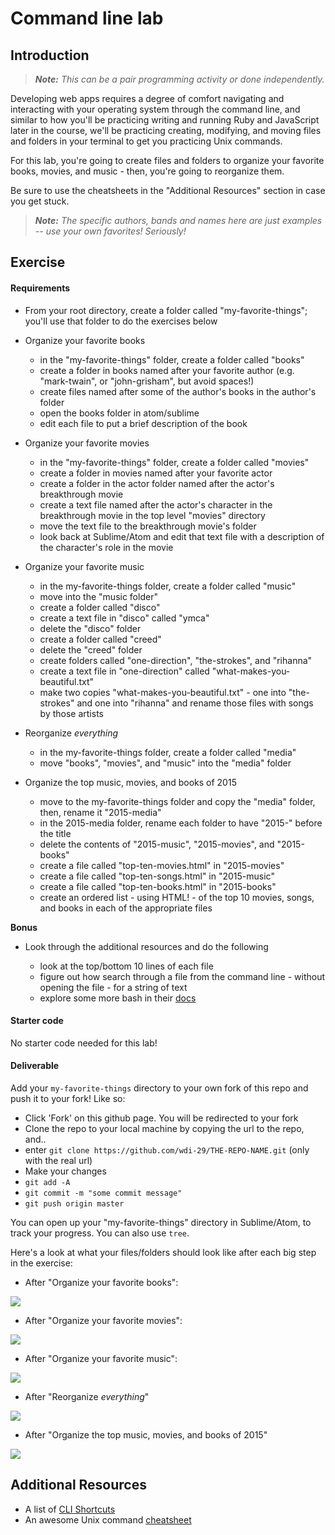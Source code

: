 <!--
Market: SF
-->

# Command line lab

## Introduction

> ***Note:*** *This can be a pair programming activity or done independently.*


Developing web apps requires a degree of comfort navigating and interacting with your operating system through the command line, and similar to how you'll be practicing writing and running Ruby and JavaScript later in the course, we'll be practicing creating, modifying, and moving files and folders in your terminal to get you practicing Unix commands.

For this lab, you're going to create files and folders to organize your favorite books, movies, and music - then, you're going to reorganize them.

Be sure to use the cheatsheets in the "Additional Resources" section in case you get stuck.

> ***Note:*** _The specific authors, bands and names here are just examples -- use your own favorites! Seriously!_

## Exercise

#### Requirements

- From your root directory, create a folder called "my-favorite-things"; you'll use that folder to do the exercises below

- Organize your favorite books

  - in the "my-favorite-things" folder, create a folder called "books"
  - create a folder in books named after your favorite author (e.g. "mark-twain", or "john-grisham", but avoid spaces!)
  - create files named after some of the author's books in the author's folder
  - open the books folder in atom/sublime
  - edit each file to put a brief description of the book


- Organize your favorite movies

  - in the "my-favorite-things" folder, create a folder called "movies"
  - create a folder in movies named after your favorite actor
  - create a folder in the actor folder named after the actor's breakthrough movie
  - create a text file named after the actor's character in the breakthrough movie in the top level "movies" directory
  - move the text file to the breakthrough movie's folder
  - look back at Sublime/Atom and edit that text file with a description of the character's role in the movie


- Organize your favorite music

  - in the my-favorite-things folder, create a folder called "music"
  - move into the "music folder"
  - create a folder called "disco"
  - create a text file in "disco" called "ymca"
  - delete the "disco" folder
  - create a folder called "creed"
  - delete the "creed" folder
  - create folders called "one-direction", "the-strokes", and "rihanna"
  - create a text file in "one-direction" called "what-makes-you-beautiful.txt"
  - make two copies "what-makes-you-beautiful.txt" - one into "the-strokes" and one into "rihanna" and rename those files with songs by those artists


- Reorganize _everything_

  - in the my-favorite-things folder, create a folder called "media"
  - move "books", "movies", and "music" into the "media" folder


- Organize the top music, movies, and books of 2015

  - move to the my-favorite-things folder and copy the "media" folder, then, rename it "2015-media"
  - in the 2015-media folder, rename each folder to have "2015-" before the title
  - delete the contents of "2015-music", "2015-movies", and "2015-books"
  - create a file called "top-ten-movies.html" in "2015-movies"
  - create a file called "top-ten-songs.html" in "2015-music"
  - create a file called "top-ten-books.html" in "2015-books"
  - create an ordered list - using HTML! - of the top 10 movies, songs, and books in each of the appropriate files

**Bonus**

- Look through the additional resources and do the following

  - look at the top/bottom 10 lines of each file
  - figure out how search through a file from the command line - without opening the file - for a string of text
  - explore some more bash in their [docs](https://www.gnu.org/software/bash/manual/bashref.html)

#### Starter code

No starter code needed for this lab!

#### Deliverable

Add your `my-favorite-things` directory to your own fork of this repo and push it to your fork! Like so:

- Click 'Fork' on this github page. You will be redirected to your fork
- Clone the repo to your local machine by copying the url to the repo, and..
- enter `git clone https://github.com/wdi-29/THE-REPO-NAME.git` (only with the real url)
- Make your changes
- `git add -A`
- `git commit -m "some commit message"`
- `git push origin master`

You can open up your "my-favorite-things" directory in Sublime/Atom, to track your progress. You can also use `tree`.

Here's a look at what your files/folders should look like after each big step in the exercise:

- After "Organize your favorite books":

![](https://i.imgur.com/ySAjOeO.png)

- After "Organize your favorite movies":

![](https://i.imgur.com/h8WcyVE.png)

- After "Organize your favorite music":

![](https://i.imgur.com/T4E3eAg.png)

- After "Reorganize _everything_"

![](https://i.imgur.com/GEoIps9.png)

- After "Organize the top music, movies, and books of 2015"

![](https://i.imgur.com/EM2m8mL.png)


## Additional Resources

- A list of [CLI Shortcuts](https://gist.github.com/alexpchin/01caa027b825d5f98871)
- An awesome Unix command [cheatsheet](https://github.com/veltman/clmystery/blob/master/cheatsheet.md)
